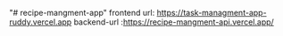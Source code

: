 "# recipe-mangment-app" 
frontend url: https://task-managment-app-ruddy.vercel.app
backend-url :https://recipe-mangment-api.vercel.app/
